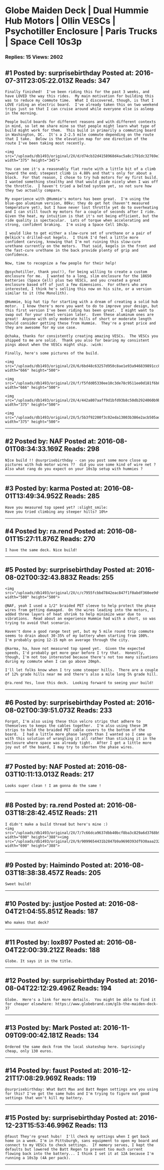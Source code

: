 # Globe Maiden Deck &#124; Dual Hummie Hub Motors &#124; Ollin VESCs &#124; Psychotiller Enclosure &#124; Paris Trucks &#124; Space Cell 10s3p

### Replies: 15 Views: 2602

## \#1 Posted by: surprisebirthday Posted at: 2016-07-31T23:05:22.013Z Reads: 347

```
Finally finished!  I've been riding this for the past 3 weeks, and have LOVED the way this rides.  My main motivation for building this was to reduce my commute time.  What I discovered, though, is that I LOVE riding an electric board.  I've already taken this on two weekend trips just so that I can cruise around while everyone else is asleep in the morning.  

People build boards for different reasons and with different contexts in mind, so let me share mine so that people might learn what type of build might work for them.  This build in primarily a commuting board in Washington, DC.  It's a 2-2.5 mile commute depending on the route that I take.  Below is the elevation map for one direction of the route I've been taking most recently.

<img src="/uploads/db1493/original/2X/d/d74cb32d4158968d4ac5a8c1791dc32769e11d39.png" width="375" height="345">

You can see it's a reasonably flat route with a little bit of a climb toward the end; steepest climb is 4.88% and that's only for about a block.  For that reason, I chose to try hub motors for my first build.  I wanted something stealthy and that would glide nicely when I was off the throttle.  I haven't tried a belted system yet, so not sure how they two actually compare.  

My experience with @Hummie's motors has been great.  I'm using the blue-goo aluminum version, 80kv; they do get hot (haven't measured temperature yet), but I have never lost throttle yet do to overheating and I can still touch my motors for a couple of seconds after I ride.  Given the heat, my intuition is that it's not being efficient, but the ride quality is spectacular.  Lots of torque when accelerating and strong, confident braking.  I'm using a Space Cell 10s3p.  

I would like to get either a slow-cure set of urethane or a pair of @elkick's drilled-out kegels.  I think I'd feel a little more confident carving, knowing that I'm not ruining this slow-cure urethane currently on the motors.  That said, kegels in the front and the fast-cure urethane in the back provide plenty of grip and confidence.

Now, time to recognize a few people for their help!  

@psychotiller, thank you(!), for being willing to create a custom enclosure for me.  I wanted to a long, slim enclosure for the 18650 batteries (Space Cell) plus two VESCs, and you created a great enclosure based off of just a few dimensions.  For others who are interested, I think he's selling this now on his site, or a version similar to it (the Monolith).  

@Hummie, big hat tip for starting with a dream of creating a solid hub motor.  I know there's more you want to do to improve your design, but this first version I've been riding has been great.  I might want to swap out for your steel version later.  Even these aluminum ones are great!  Anyone with only moderate hills of short or moderate length should consider getting these from Hummie.  They're a great price and they are awesome for my use case.  

@chaka, thanks for consistently creating amazing VESCs.  The VESCs you shipped to me are solid.  Thank you also for bearing my consistent pings about when the VESCs might ship. :wink:

Finally, here's some pictures of the build.

<img src="/uploads/db1493/original/2X/6/6bd48c63257d950c8ae1e93a946839891cc8d80f.JPG" width="666" height="500">

<img src="/uploads/db1493/original/2X/f/f5fdd05330ee10c3de78c9511ee0d181f6b82d52.JPG" width="666" height="500">

<img src="/uploads/db1493/original/2X/4/442a807aaff9d1bfd93b8c50db2924060b9bef08.JPG" width="375" height="500">
 
<img src="/uploads/db1493/original/2X/5/5b3f92200f3c02eda13003b386e2acb505adc5fe.JPG" width="375" height="500">
```

---
## \#2 Posted by: NAF Posted at: 2016-08-01T08:34:33.169Z Reads: 298

```
NIce build !! @surprisebirthday - can you post some more close up pictures with hub motor wires ??  did you use some kind of wire net ?  Also what rang do you expect on your 10s3p setup with hummies ?
```

---
## \#3 Posted by: karma Posted at: 2016-08-01T13:49:34.952Z Reads: 285

```
Have you measured top speed yet? :slight_smile:
Have you tried climbing any steeper hills? 10%+
```

---
## \#4 Posted by: ra.rend Posted at: 2016-08-01T15:27:11.876Z Reads: 270

```
I have the same deck. Nice build!
```

---
## \#5 Posted by: surprisebirthday Posted at: 2016-08-02T00:32:43.883Z Reads: 255

```
<img src="/uploads/db1493/original/2X/c/c7955fcbbd7842eac847f1f0abdf360ee9df16c9.jpeg" width="500" height="500">

@NAF, yeah I used a 1/2" braided PET sleeve to help protect the phase wires from getting damaged.  On the wires leading into the motors, I added three layers of heat shrink to help minimize wear due to vibrations.  Read about an experience Hummie had with a short, so was trying to avoid that scenario.

Haven't done a good range test yet, but my 5 mile round trip commute seems to drain about 30-35% of my battery when starting from 100%.  I'm probably going 12-15 mph on average through the city.

@karma, ha, have not measured top speed yet.  Given the expected speeds, I'd probably get more gear before I try that.  Honestly, though, I'm not too interested because there's not too many situations during my commute when I can go above 20mph.

I'll let folks know when I try some steeper hills.  There are a couple of 12% grade hills near me and there's also a mile long 5% grade hill.

@ra.rend Yes, love this deck.  Looking forward to seeing your build!
```

---
## \#6 Posted by: surprisebirthday Posted at: 2016-08-02T00:39:51.073Z Reads: 233

```
Forgot, I'm also using these thin velcro strips that adhere to themselves to keeps the cables together.  I'm also using these 3M strips to hold the braided PET cable covers to the bottom of the board.  I had a little more phase length than I wanted so I came up with this solution of wrangling it all rather than sticking it in the enclosure where space was already tight.  After I get a little more joy out of the board, I may try to shorten the phase wires.
```

---
## \#7 Posted by: NAF Posted at: 2016-08-03T10:11:13.013Z Reads: 217

```
Looks super clean ! I am gonna do the same !
```

---
## \#8 Posted by: ra.rend Posted at: 2016-08-03T18:28:42.451Z Reads: 211

```
I didn't make a build thread but here's mine :)
<img src="/uploads/db1493/original/2X/7/7c66dca9637dbb40bcf8ba3c829a6d3768b966e5.JPG" width="690" height="388"><img src="/uploads/db1493/original/2X/9/9099654431b2847b9a9690393df930aaa23291ad.JPG" width="690" height="388">
```

---
## \#9 Posted by: Haimindo Posted at: 2016-08-03T18:38:38.457Z Reads: 205

```
Sweet build!
```

---
## \#10 Posted by: justjoe Posted at: 2016-08-04T21:04:55.851Z Reads: 187

```
Who makes that deck?
```

---
## \#11 Posted by: lox897 Posted at: 2016-08-04T22:00:39.212Z Reads: 188

```
Globe. It says it in the title.
```

---
## \#12 Posted by: surprisebirthday Posted at: 2016-08-04T22:12:29.496Z Reads: 194

```
Globe.  Here's a link for more details.  You might be able to find it for cheaper elsewhere: https://www.globebrand.com/glb-the-maiden-deck-37
```

---
## \#13 Posted by: Mark Posted at: 2016-11-09T09:00:42.181Z Reads: 134

```
Ordered the same deck from the local skateshop here. Suprisingly cheap, only 130 euros.
```

---
## \#14 Posted by: faust Posted at: 2016-12-21T17:08:29.969Z Reads: 119

```
@surprisebirthday: What Batt Max and Batt Regen settings are you using for this? I've got the same hubs and I'm trying to figure out good settings that won't kill my battery.
```

---
## \#15 Posted by: surprisebirthday Posted at: 2016-12-23T15:53:46.996Z Reads: 113

```
@faust They're great hubs!  I'll check my settings when I get back home in a week. I'm in Pittsburgh, sans equipment to open my board and connect to my VESCs to check settings.  If memory serves, I kept the defaults but lowered the Batt Regen to prevent too much current flowing back into the battery... I think I set it at 12A because I'm running a 10s3p (4A per pack).
```

---
